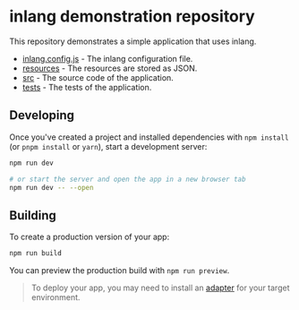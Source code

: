 # inlang demonstration repository 

This repository demonstrates a simple application that uses inlang.

- [inlang.config.js](./inlang.config.js) - The inlang configuration file.
- [resources](./resources/) - The resources are stored as JSON.
- [src](./src/) - The source code of the application.
- [tests](./tests/) - The tests of the application.

## Developing

Once you've created a project and installed dependencies with `npm install` (or `pnpm install` or `yarn`), start a development server:

```bash
npm run dev

# or start the server and open the app in a new browser tab
npm run dev -- --open
```

## Building

To create a production version of your app:

```bash
npm run build
```

You can preview the production build with `npm run preview`.

> To deploy your app, you may need to install an [adapter](https://kit.svelte.dev/docs/adapters) for your target environment.
